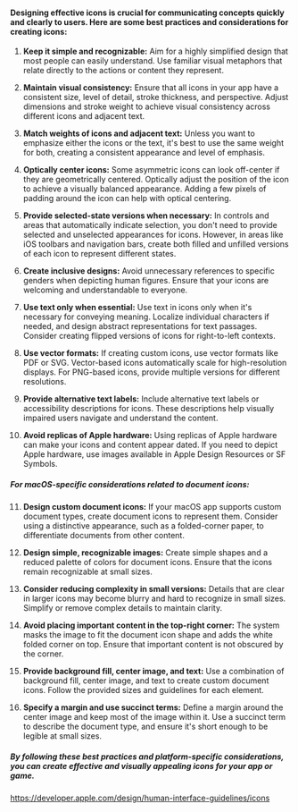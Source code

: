 #### Designing effective icons is crucial for communicating concepts quickly and clearly to users. Here are some best practices and considerations for creating icons:

1. **Keep it simple and recognizable:** Aim for a highly simplified design that most people can easily understand. Use familiar visual metaphors that relate directly to the actions or content they represent.

2. **Maintain visual consistency:** Ensure that all icons in your app have a consistent size, level of detail, stroke thickness, and perspective. Adjust dimensions and stroke weight to achieve visual consistency across different icons and adjacent text.

3. **Match weights of icons and adjacent text:** Unless you want to emphasize either the icons or the text, it's best to use the same weight for both, creating a consistent appearance and level of emphasis.

4. **Optically center icons:** Some asymmetric icons can look off-center if they are geometrically centered. Optically adjust the position of the icon to achieve a visually balanced appearance. Adding a few pixels of padding around the icon can help with optical centering.

5. **Provide selected-state versions when necessary:** In controls and areas that automatically indicate selection, you don't need to provide selected and unselected appearances for icons. However, in areas like iOS toolbars and navigation bars, create both filled and unfilled versions of each icon to represent different states.

6. **Create inclusive designs:** Avoid unnecessary references to specific genders when depicting human figures. Ensure that your icons are welcoming and understandable to everyone.

7. **Use text only when essential:** Use text in icons only when it's necessary for conveying meaning. Localize individual characters if needed, and design abstract representations for text passages. Consider creating flipped versions of icons for right-to-left contexts.

8. **Use vector formats:** If creating custom icons, use vector formats like PDF or SVG. Vector-based icons automatically scale for high-resolution displays. For PNG-based icons, provide multiple versions for different resolutions.

9. **Provide alternative text labels:** Include alternative text labels or accessibility descriptions for icons. These descriptions help visually impaired users navigate and understand the content.

10. **Avoid replicas of Apple hardware:** Using replicas of Apple hardware can make your icons and content appear dated. If you need to depict Apple hardware, use images available in Apple Design Resources or SF Symbols.

##### For macOS-specific considerations related to document icons:

11. **Design custom document icons:** If your macOS app supports custom document types, create document icons to represent them. Consider using a distinctive appearance, such as a folded-corner paper, to differentiate documents from other content.

12. **Design simple, recognizable images:** Create simple shapes and a reduced palette of colors for document icons. Ensure that the icons remain recognizable at small sizes.

13. **Consider reducing complexity in small versions:** Details that are clear in larger icons may become blurry and hard to recognize in small sizes. Simplify or remove complex details to maintain clarity.

14. **Avoid placing important content in the top-right corner:** The system masks the image to fit the document icon shape and adds the white folded corner on top. Ensure that important content is not obscured by the corner.

15. **Provide background fill, center image, and text:** Use a combination of background fill, center image, and text to create custom document icons. Follow the provided sizes and guidelines for each element.

16. **Specify a margin and use succinct terms:** Define a margin around the center image and keep most of the image within it. Use a succinct term to describe the document type, and ensure it's short enough to be legible at small sizes.

##### By following these best practices and platform-specific considerations, you can create effective and visually appealing icons for your app or game.

https://developer.apple.com/design/human-interface-guidelines/icons
